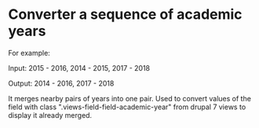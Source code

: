 # Converter a sequence of academic years
For example:

Input: 2015 - 2016, 2014 - 2015, 2017 - 2018

Output: 2014 - 2016, 2017 - 2018

It merges nearby pairs of years into one pair. Used to convert values of the field with class ".views-field-field-academic-year" from drupal 7 views to display it already merged.

